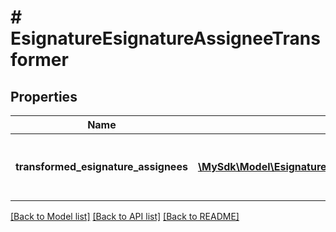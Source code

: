 # # EsignatureEsignatureAssigneeTransformer

## Properties

Name | Type | Description | Notes
------------ | ------------- | ------------- | -------------
**transformed_esignature_assignees** | [**\MySdk\Model\EsignatureEsignatureAssigneeTransformerTransformedEsignatureAssigneesInner[]**](EsignatureEsignatureAssigneeTransformerTransformedEsignatureAssigneesInner.md) | List of users assigned to an esignature | [optional]

[[Back to Model list]](../../README.md#models) [[Back to API list]](../../README.md#endpoints) [[Back to README]](../../README.md)
